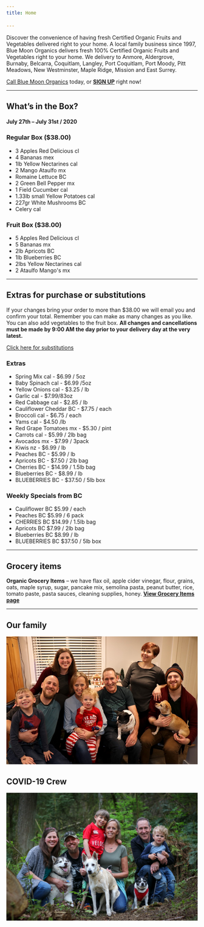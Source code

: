 ```yaml
---
title: Home

---
```

Discover the convenience of having fresh Certified Organic Fruits and Vegetables delivered right to your home. A local family business since 1997, Blue Moon Organics delivers fresh 100% Certified Organic Fruits and Vegetables right to your home. We delivery to Anmore, Aldergrove, Burnaby, Belcarra, Coquitlam, Langley, Port Coquitlam, Port Moody, Pitt Meadows, New Westminster, Maple Ridge, Mission and East Surrey.

[Call Blue Moon Organics](/contact) today, or [**SIGN UP**](/sign-up) right now!

***

## What’s in the Box?

#### **July 27th – July 31st / 2020**

### Regular Box ($38.00)

* 3 Apples Red Delicious cl
* 4 Bananas mex
* 1lb Yellow Nectarines cal
* 2 Mango Ataulfo  mx
* Romaine Lettuce BC
* 2 Green Bell Pepper mx
* 1 Field Cucumber cal
* 1.33lb small Yellow Potatoes cal
* 227gr White Mushrooms BC
* Celery  cal

### Fruit Box ($38.00)

* 5 Apples Red Delicious   cl
* 5 Bananas   mx
* 2lb Apricots  BC
* 1lb Blueberries BC
* 2lbs Yellow Nectarines  cal
* 2 Ataulfo Mango's  mx

***

## Extras for purchase or substitutions

If your changes bring your order to more than $38.00 we will email you and confirm your total. Remember you can make as many changes as you like. You can also add vegetables to the fruit box. **All changes and cancellations must be made by 9:00 AM the day prior to your delivery day at the very latest.**

[Click here for substitutions](/substitutions "Click here for substitutions")

### Extras

* Spring Mix cal  -  $6.99 / 5oz
* Baby Spinach cal  -  $6.99 /5oz
* Yellow Onions cal -  $3.25 / lb
* Garlic  cal - $7.99/83oz
* Red Cabbage cal - $2.85 / lb
* Cauliflower Cheddar BC - $7.75 / each
* Broccoli cal - $6.75 / each
* Yams cal -  $4.50 /lb
* Red Grape Tomatoes mx - $5.30 / pint
* Carrots cal -  $5.99 / 2lb bag
* Avocados mx - $7.99 / 3pack
* Kiwis nz - $6.99 / lb
* Peaches BC - $5.99 / lb
* Apricots BC - $7.50 / 2lb bag
* Cherries BC - $14.99 / 1.5lb bag
* Blueberries BC - $8.99 / lb
* BLUEBERRIES BC - $37.50 / 5lb box

### Weekly Specials from BC

* Cauliflower  BC   $5.99 / each
* Peaches  BC   $5.99 / 6 pack
* CHERRIES BC   $14.99 / 1.5lb bag
* Apricots BC   $7.99 / 2lb bag
* Blueberries BC   $8.99 / lb
* BLUEBERRIES BC  $37.50 / 5lb box

***

## Grocery items

**Organic Grocery Items** – we have flax oil, apple cider vinegar, flour, grains, oats, maple syrup, sugar, pancake mix, semolina pasta, peanut butter, rice, tomato paste, pasta sauces, cleaning supplies, honey. [**View Grocery Items page**](/groceries)

***

## Our family

![Our family.](./uploads/IMG_1376-copy.jpg "Our family")

## COVID-19 Crew

![COVID-19 crew.](./uploads/covid.jpg "COVID-19 crew")
